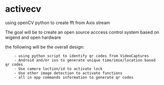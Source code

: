 # activecv
using openCV python to create fft from Axis stream

The goal will be to create an open source acccess control system based on wigend and open hardware

the following will be the overall design:

        - using python script to identify qr codes from VideoCaptures
        - Android and/or ios to generate unique time/imie/location based qr codes
        - Use camera loction/id to activate lock
        - Use other image detection to activate functions
        - all in app commands information to generate qr codes
